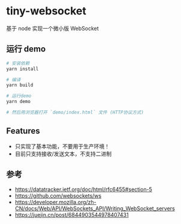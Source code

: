 # tiny-websocket
基于 node 实现一个微小版 WebSocket

## 运行 demo
```bash
# 安装依赖
yarn install

# 编译
yarn build

# 运行demo
yarn demo

# 然后用浏览器打开 `demo/index.html` 文件 (HTTP协议方式)
```

## Features
- 只实现了基本功能，不要用于生产环境！
- 目前只支持接收/发送文本，不支持二进制

## 参考
- https://datatracker.ietf.org/doc/html/rfc6455#section-5
- https://github.com/websockets/ws
- https://developer.mozilla.org/zh-CN/docs/Web/API/WebSockets_API/Writing_WebSocket_servers
- https://juejin.cn/post/6844903544978407431
